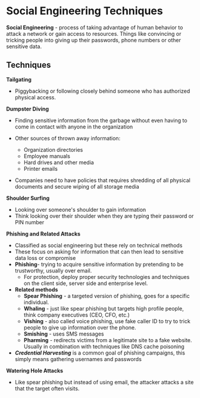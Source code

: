 # Social Engineering Techniques

**Social Engineering** - process of taking advantage of human behavior to attack a network or gain access to resources. Things like convincing or tricking people into giving up their passwords, phone numbers or other sensitive data.

## Techniques

**Tailgating**
- Piggybacking or following closely behind someone who has authorized physical access.

**Dumpster Diving**
- Finding sensitive information from the garbage without even having to come in contact with anyone in the organization
- Other sources of thrown away information:
  - Organization directories
  - Employee manuals
  - Hard drives and other media
  - Printer emails

- Companies need to have policies that requires shredding of all physical documents and secure wiping of all storage media

**Shoulder Surfing**
- Looking over someone's shoulder to gain information
- Think looking over their shoulder when they are typing their password or PIN number
  
**Phishing and Related Attacks**
- Classified as social engineering but these rely on technical methods
- These focus on asking for information that can then lead to sensitive data loss or compromise
- **Phishing**- trying to acquire sensitive information by pretending to be trustworthy, usually over email.
  - For protection, deploy proper security technologies and techniques on the client side, server side and enterprise level.
- **Related methods**
  - **Spear Phishing** - a targeted version of phishing, goes for a specific individual.
  - **Whaling** - just like spear phishing but targets high profile people, think company executives (CEO, CFO, etc.)
  - **Vishing** - also called voice phishing, use fake caller ID to try to trick people to give up information over the phone.
  - **Smishing** - uses SMS messages
  - **Pharming** - redirects victims from a legitimate site to a fake website. Usually in combination with techniques like DNS cache poisoning
- ***Credential Harvesting*** is a common goal of phishing campaigns, this simply means gathering usernames and passwords

**Watering Hole Attacks**
- Like spear phishing but instead of using email, the attacker attacks a site that the target often visits.
